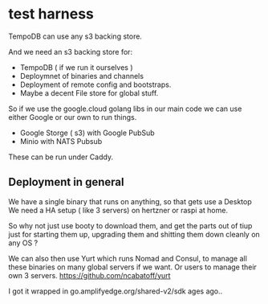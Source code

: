 # test harness

TempoDB can use any s3 backing store.

And we need an s3 backing store for:
- TempoDB ( if we run it ourselves )
- Deploymnet of binaries and channels
- Deployment of remote config and bootstraps.
- Maybe a decent File store for global stuff.

So if we use the google.cloud golang libs in our main code we can use either Google or our own to run things.

- Google Storge ( s3) with Google PubSub
- Minio with NATS Pubsub

These can be run under Caddy.

## Deployment in general

We have a single binary that runs on anything, so that gets use a Desktop
We need a HA setup ( like 3 servers) on hertzner or raspi at home.

So why not just use booty to download them, and get the parts out of tiup just for starting them up, upgrading them and shitting them down cleanly on any OS ?

We can also then use Yurt which runs Nomad and Consul, to manage all these binaries on many global servers if we want.
Or users to manage their own 3 servers.
https://github.com/ncabatoff/yurt

I got it wrapped in go.amplifyedge.org/shared-v2/sdk ages ago..



